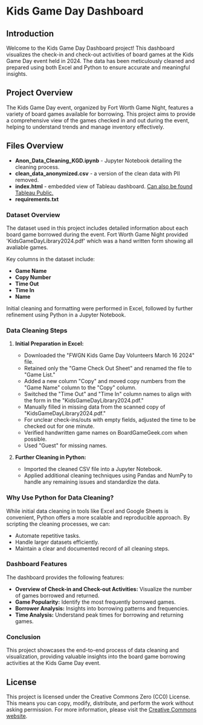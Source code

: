 # Kids Game Day Dashboard

## Introduction

Welcome to the Kids Game Day Dashboard project! This dashboard visualizes the check-in and check-out
activities of board games at the Kids Game Day event held in 2024. The data has been meticulously
cleaned and prepared using both Excel and Python to ensure accurate and meaningful insights.

## Project Overview

The Kids Game Day event, organized by Fort Worth Game Night,
features a variety of board games available for borrowing. This project 
aims to provide a comprehensive view of the games checked in and out during the event,
helping to understand trends and manage inventory effectively.

## Files Overview
- **Anon_Data_Cleaning_KGD.ipynb** - Jupyter Notebook detailing the cleaning process. 
- **clean_data_anonymized.csv** - a version of the clean data with PII removed. 
- **index.html** - embedded view of Tableau dashboard. [Can also be found Tableau Public.](https://public.tableau.com/views/KidsGameDay2024-FortWorthGameNight/MYFINALFORMATDASHBOARD?:language=en-US&:sid=&:display_count=n&:origin=viz_share_link)
- **requirements.txt**

### Dataset Overview

The dataset used in this project includes detailed information about each board game borrowed during the event.
Fort Worth Game Night provided 'KidsGameDayLibrary2024.pdf' which was a hand written form showing all avaliable 
games.

Key columns in the dataset include:

- **Game Name**
- **Copy Number**
- **Time Out**
- **Time In**
- **Name**

Initial cleaning and formatting were performed in Excel, followed by further refinement using Python in a Jupyter Notebook.

### Data Cleaning Steps

1. **Initial Preparation in Excel:**
   - Downloaded the "FWGN Kids Game Day Volunteers March 16 2024" file.
   - Retained only the "Game Check Out Sheet" and renamed the file to "Game List."
   - Added a new column "Copy" and moved copy numbers from the "Game Name" column to the "Copy" column.
   - Switched the "Time Out" and "Time In" column names to align with the form in the "KidsGameDayLibrary2024.pdf."
   - Manually filled in missing data from the scanned copy of "KidsGameDayLibrary2024.pdf."
   - For unclear check-ins/outs with empty fields, adjusted the time to be checked out for one minute.
   - Verified handwritten game names on BoardGameGeek.com when possible.
   - Used "Guest" for missing names.

2. **Further Cleaning in Python:**
   - Imported the cleaned CSV file into a Jupyter Notebook.
   - Applied additional cleaning techniques using Pandas and NumPy to handle any remaining issues and standardize the data.

### Why Use Python for Data Cleaning?

While initial data cleaning in tools like Excel and Google Sheets is convenient, Python offers a more scalable and reproducible approach. By scripting the cleaning processes, we can:

- Automate repetitive tasks.
- Handle larger datasets efficiently.
- Maintain a clear and documented record of all cleaning steps.

### Dashboard Features

The dashboard provides the following features:
- **Overview of Check-in and Check-out Activities:** Visualize the number of games borrowed and returned.
- **Game Popularity:** Identify the most frequently borrowed games.
- **Borrower Analysis:** Insights into borrowing patterns and frequencies.
- **Time Analysis:** Understand peak times for borrowing and returning games.

### Conclusion

This project showcases the end-to-end process of data cleaning and visualization,
providing valuable insights into the board game borrowing activities at the Kids Game Day event.

## License

This project is licensed under the Creative Commons Zero (CC0) License. 
This means you can copy, modify, distribute, and perform the work without asking permission.
For more information, please visit the [Creative Commons website](https://creativecommons.org/publicdomain/zero/1.0/).

